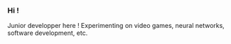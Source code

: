 ### Hi !

Junior developper here ! Experimenting on video games, neural networks, software development, etc.
